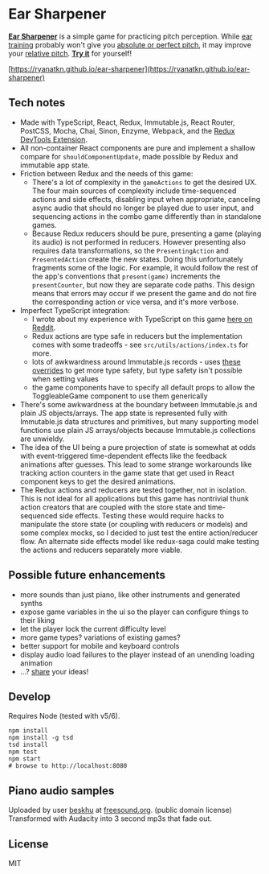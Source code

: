 # Ear Sharpener

[__Ear Sharpener__](https://ryanatkn.github.io/ear-sharpener) is a simple game for practicing pitch perception.
While [ear training](https://en.wikipedia.org/wiki/Ear_training) probably won't give
you [absolute or perfect pitch](https://en.wikipedia.org/wiki/Absolute_pitch), it may improve
your [relative pitch](https://en.wikipedia.org/wiki/Relative_pitch).
[__Try it__](https://ryanatkn.github.io/ear-sharpener) for yourself!

[https://ryanatkn.github.io/ear-sharpener](https://ryanatkn.github.io/ear-sharpener)

## Tech notes
- Made with TypeScript, React, Redux, Immutable.js, React Router, PostCSS, Mocha, Chai, Sinon, Enzyme, Webpack, and the [Redux DevTools Extension](https://github.com/zalmoxisus/redux-devtools-extension).
- All non-container React components are pure and implement a shallow compare for `shouldComponentUpdate`, made possible by Redux and immutable app state.
- Friction between Redux and the needs of this game:
    - There's a lot of complexity in the `gameActions` to get the desired UX. The four main sources of complexity include time-sequenced actions and side effects, disabling input when appropriate, canceling async audio that should no longer be played due to user input, and sequencing actions in the combo game differently than in standalone games.
    - Because Redux reducers should be pure, presenting a game (playing its audio) is not performed in reducers. However presenting also requires data transformations, so the `PresentingAction` and `PresentedAction` create the new states. Doing this unfortunately fragments some of the logic. For example, it would follow the rest of the app's conventions that `present(game)` increments the `presentCounter`, but now they are separate code paths. This design means that errors may occur if we present the game and do not fire the corresponding action or vice versa, and it's more verbose.
- Imperfect TypeScript integration:
    - I wrote about my experience with TypeScript on this game [here on Reddit](https://www.reddit.com/r/typescript/comments/4oa3gz/a_summary_of_my_experience_working_with/).
    - Redux actions are type safe in reducers but the implementation comes with some tradeoffs - see `src/utils/actions/index.ts` for more.
    - lots of awkwardness around Immutable.js records - uses [these overrides](https://github.com/facebook/immutable-js/issues/341#issuecomment-147940378) to get more type safety, but type safety isn't possible when setting values
    - the game components have to specify all default props to allow the ToggleableGame component to use them generically
- There's some awkwardness at the boundary between Immutable.js and plain JS objects/arrays. The app state is represented fully with Immutable.js data structures and primitives, but many supporting model functions use plain JS arrays/objects because Immutable.js collections are unwieldy.
- The idea of the UI being a pure projection of state is somewhat at odds with event-triggered time-dependent effects like the feedback animations after guesses. This lead to some strange workarounds like tracking action counters in the game state that get used in React component keys to get the desired animations.
- The Redux actions and reducers are tested together, not in isolation. This is not ideal for all applications but this game has nontrivial thunk action creators that are coupled with the store state and time-sequenced side effects. Testing these would require hacks to manipulate the store state (or coupling with reducers or models) and some complex mocks, so I decided to just test the entire action/reducer flow. An alternate side effects model like redux-saga could make testing the actions and reducers separately more viable.

## Possible future enhancements
- more sounds than just piano, like other instruments and generated synths
- expose game variables in the ui so the player can configure things to their liking
- let the player lock the current difficulty level
- more game types? variations of existing games?
- better support for mobile and keyboard controls
- display audio load failures to the player instead of an unending loading animation
- ...? [share](https://github.com/ryanatkn/ear-sharpener/issues) your ideas!

## Develop
Requires Node (tested with v5/6).

    npm install
    npm install -g tsd
    tsd install
    npm test
    npm start
    # browse to http://localhost:8080

## Piano audio samples

Uploaded by user [beskhu](https://www.freesound.org/people/beskhu/)
at [freesound.org](https://www.freesound.org/search/?q=piano&f=grouping_pack%3A%2217088_Upright+piano+multisamples%22&s=score+desc&advanced=0&g=1).
(public domain license) Transformed with Audacity into 3 second mp3s that fade out.

## License
MIT
